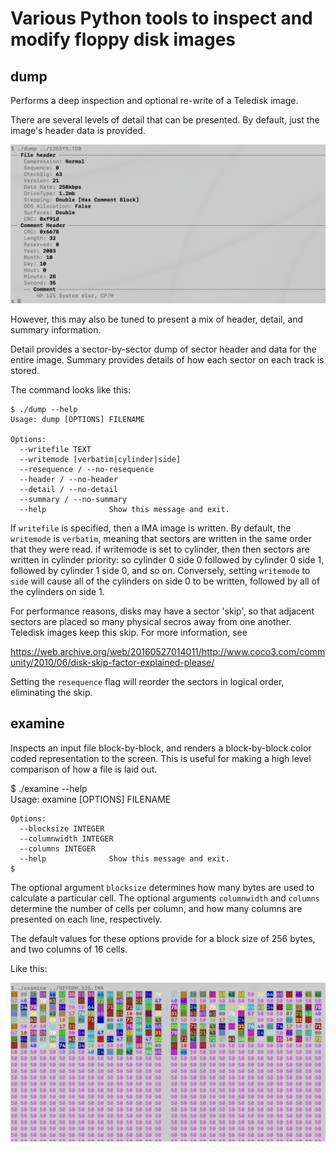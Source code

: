 # Various Python tools to inspect and modify floppy disk images

## dump

Performs a deep inspection and optional re-write of a Teledisk image.

There are several levels of detail that can be presented. By default, just the image's header data is provided.

![Dump Example](.images/dump.png?raw=true "Example")


However, this may also be tuned to present a mix of header, detail, and summary information.

Detail provides a sector-by-sector dump of sector header and data for the entire image. Summary provides details of how each sector on each track is stored.

The command looks like this:

```
$ ./dump --help
Usage: dump [OPTIONS] FILENAME

Options:
  --writefile TEXT
  --writemode [verbatim|cylinder|side]
  --resequence / --no-resequence
  --header / --no-header
  --detail / --no-detail
  --summary / --no-summary
  --help              Show this message and exit.
```


If `writefile` is specified, then a IMA image is written. By default,
the `writemode` is `verbatim`, meaning that sectors are written in the
same order that they were read. if writemode is set to cylinder, then
then sectors are written in cylinder priority: so cylinder 0 side 0
followed by cylinder 0 side 1, followed by cylinder 1 side 0, and so
on. Conversely, setting `writemode` to `side` will cause all of the
cylinders on side 0 to be written, followed by all of the cylinders
on side 1.

For performance reasons, disks may have a sector 'skip', so that adjacent sectors are placed so many physical secros away from one another.  Teledisk images keep this skip. For more information, see

https://web.archive.org/web/20160527014011/http://www.coco3.com/community/2010/06/disk-skip-factor-explained-please/

Setting the `resequence` flag will reorder the sectors in logical order, eliminating the skip.

## examine

Inspects an input file block-by-block, and renders a block-by-block color coded representation to the screen. This is useful for making a high level comparison of how a file is laid out.

$ ./examine --help                            
Usage: examine [OPTIONS] FILENAME

```
Options:
  --blocksize INTEGER
  --columnwidth INTEGER
  --columns INTEGER
  --help              Show this message and exit.
$ 
```

The optional argument `blocksize` determines how many bytes are used to calculate a particular cell. The optional arguments `columnwidth` and `columns` determine the number of cells per column, and how many columns are presented on each line, respectively.

The default values for these options provide for a block size of 256 bytes, and two columns of 16 cells.

Like this:

![Examine Example](.images/examine.png?raw=true "Example")




